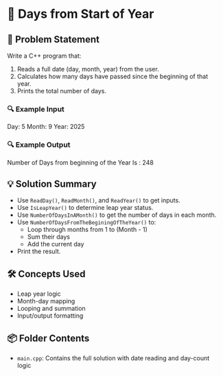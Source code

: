 # 📆 Days from Start of Year

## 🧩 Problem Statement
Write a C++ program that:
1. Reads a full date (day, month, year) from the user.
2. Calculates how many days have passed since the beginning of that year.
3. Prints the total number of days.

### 🔍 Example Input

Day: 5 
Month: 9 
Year: 2025

### 🔍 Example Output
Number of Days from beginning of the Year Is : 248

## 💡 Solution Summary
- Use `ReadDay()`, `ReadMonth()`, and `ReadYear()` to get inputs.
- Use `IsLeapYear()` to determine leap year status.
- Use `NumberOfDaysInAMonth()` to get the number of days in each month.
- Use `NumberOfDaysFromTheBeginingOfTheYear()` to:
  - Loop through months from 1 to (Month - 1)
  - Sum their days
  - Add the current day
- Print the result.


## 🛠️ Concepts Used
- Leap year logic
- Month-day mapping
- Looping and summation
- Input/output formatting

## 📦 Folder Contents
- `main.cpp`: Contains the full solution with date reading and day-count logic
